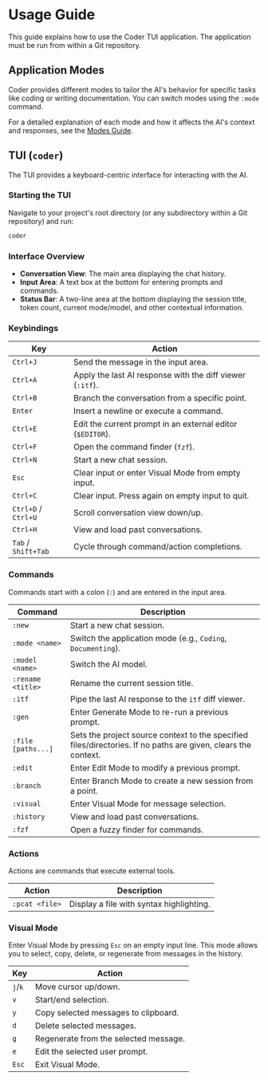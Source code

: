 # Usage Guide

This guide explains how to use the Coder TUI application. The application must be run from within a Git repository.

## Application Modes

Coder provides different modes to tailor the AI's behavior for specific tasks like coding or writing documentation. You can switch modes using the `:mode` command.

For a detailed explanation of each mode and how it affects the AI's context and responses, see the [Modes Guide](./Modes.md).

## TUI (`coder`)

The TUI provides a keyboard-centric interface for interacting with the AI.

### Starting the TUI

Navigate to your project's root directory (or any subdirectory within a Git repository) and run:

```sh
coder
```

### Interface Overview

- **Conversation View**: The main area displaying the chat history.
- **Input Area**: A text box at the bottom for entering prompts and commands.
- **Status Bar**: A two-line area at the bottom displaying the session title, token count, current mode/model, and other contextual information.

### Keybindings

| Key             | Action                                               |
| --------------- | ---------------------------------------------------- |
| `Ctrl+J`        | Send the message in the input area.                  |
| `Ctrl+A`        | Apply the last AI response with the diff viewer (`:itf`). |
| `Ctrl+B`        | Branch the conversation from a specific point.       |
| `Enter`         | Insert a newline or execute a command.               |
| `Ctrl+E`        | Edit the current prompt in an external editor (`$EDITOR`). |
| `Ctrl+F`        | Open the command finder (`fzf`).                     |
| `Ctrl+N`        | Start a new chat session.                            |
| `Esc`           | Clear input or enter Visual Mode from empty input.   |
| `Ctrl+C`        | Clear input. Press again on empty input to quit.     |
| `Ctrl+D` / `Ctrl+U` | Scroll conversation view down/up.                    |
| `Ctrl+H`        | View and load past conversations.                    |
| `Tab` / `Shift+Tab` | Cycle through command/action completions.            |

### Commands

Commands start with a colon (`:`) and are entered in the input area.

| Command         | Description                                          |
| --------------- | ---------------------------------------------------- |
| `:new`          | Start a new chat session.                            |
| `:mode <name>`  | Switch the application mode (e.g., `Coding`, `Documenting`). |
| `:model <name>` | Switch the AI model.                                 |
| `:rename <title>`| Rename the current session title.                    |
| `:itf`          | Pipe the last AI response to the `itf` diff viewer.  |
| `:gen`          | Enter Generate Mode to re-run a previous prompt.     |
| `:file [paths...]`| Sets the project source context to the specified files/directories. If no paths are given, clears the context. |
| `:edit`         | Enter Edit Mode to modify a previous prompt.         |
| `:branch`       | Enter Branch Mode to create a new session from a point. |
| `:visual`       | Enter Visual Mode for message selection.             |
| `:history`      | View and load past conversations.                    |
| `:fzf`          | Open a fuzzy finder for commands.                    |

### Actions

Actions are commands that execute external tools.

| Action         | Description                                          |
| -------------- | ---------------------------------------------------- |
| `:pcat <file>` | Display a file with syntax highlighting.             |

### Visual Mode

Enter Visual Mode by pressing `Esc` on an empty input line. This mode allows you to select, copy, delete, or regenerate from messages in the history.

| Key | Action                               |
| --- | ------------------------------------ |
| `j`/`k` | Move cursor up/down.                 |
| `v`   | Start/end selection.                 |
| `y`   | Copy selected messages to clipboard. |
| `d`   | Delete selected messages.            |
| `g`   | Regenerate from the selected message.|
| `e`   | Edit the selected user prompt.       |
| `Esc` | Exit Visual Mode.                    |

